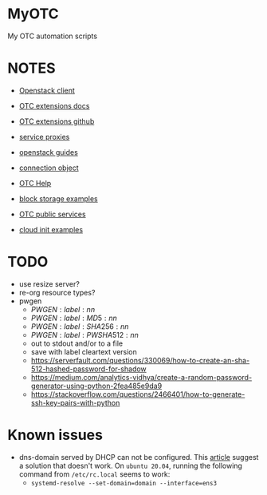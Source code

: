 # MyOTC

My OTC automation scripts

# NOTES

- [Openstack client](https://pypi.org/project/python-openstackclient/)
- [OTC extensions docs](https://python-otcextensions.readthedocs.io/en/latest/)
- [OTC extensions github](https://github.com/opentelekomcloud/python-otcextensions)

- [service proxies](https://python-otcextensions.readthedocs.io/en/latest/sdk/proxies/index.html)
- [openstack guides](https://docs.openstack.org/openstacksdk/latest/user/index.html)
- [connection object](https://docs.openstack.org/openstacksdk/latest/user/connection.html)
- [OTC Help](https://docs.otc.t-systems.com/nat/index.html)
- [block storage examples](https://docs.otc.t-systems.com/devg/sdk/sdk_02_0017.html)
- [OTC public services](https://imagefactory.otc.t-systems.com/home/public-services-in-otc)
- [cloud init examples](https://cloudinit.readthedocs.io/en/latest/topics/examples.html)

# TODO

- use resize server?
- re-org resource types?
- pwgen
  - $PWGEN:label:nn$
  - $PWGEN:label:MD5:nn$
  - $PWGEN:label:SHA256:nn$
  - $PWGEN:label:PWSHA512:nn$
  - out to stdout and/or to a file
  - save with label cleartext version
  - https://serverfault.com/questions/330069/how-to-create-an-sha-512-hashed-password-for-shadow
  - https://medium.com/analytics-vidhya/create-a-random-password-generator-using-python-2fea485e9da9
  - https://stackoverflow.com/questions/2466401/how-to-generate-ssh-key-pairs-with-python

# Known issues

- dns-domain served by DHCP can not be configured.  This [article](https://open-telekom-cloud.com/en/support/tutorials/image-factory-image-modifications)
  suggest a solution that doesn't work.  On `ubuntu 20.04`, running the
  following command from `/etc/rc.local` seems to work:
  - `systemd-resolve --set-domain=domain --interface=ens3`

